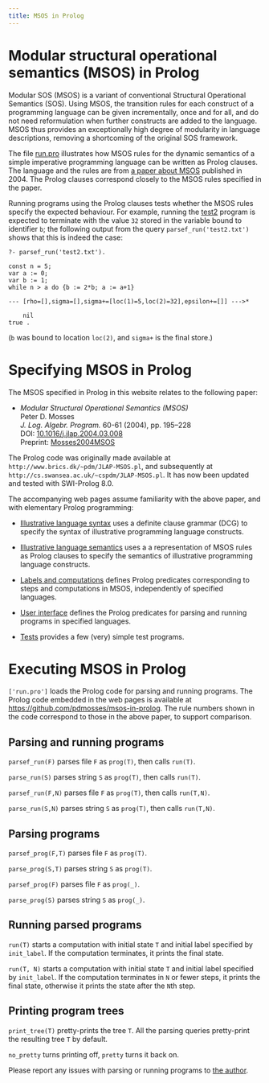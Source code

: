 ```yaml
---
title: MSOS in Prolog
---
```


# Modular structural operational semantics (MSOS) in Prolog

Modular SOS (MSOS) is a variant of conventional Structural Operational Semantics
(SOS). Using MSOS, the transition rules for each construct of a programming
language can be given incrementally, once and for all, and do not need
reformulation when further constructs are added to the language.
MSOS thus provides an exceptionally high degree of modularity in language
descriptions, removing a shortcoming of the original SOS framework.

The file [run.pro] illustrates how MSOS rules for the dynamic semantics of a
simple imperative programming language can be written as Prolog clauses. The
language and the rules are from [a paper about MSOS] published in 2004.
The Prolog clauses correspond closely to the MSOS rules specified in the paper.

Running programs using the Prolog clauses tests whether the MSOS rules specify
the expected behaviour. For example, running the [test2] program is expected to
terminate with the value `32` stored in the variable bound to identifier `b`;
the following output from the query `parsef_run('test2.txt')` shows that this
is indeed the case:
```
?- parsef_run('test2.txt').

const n = 5;
var a := 0;
var b := 1;
while n > a do {b := 2*b; a := a+1}

--- [rho=[],sigma=[],sigma+=[loc(1)=5,loc(2)=32],epsilon+=[]] --->*

    nil
true .
```
(`b` was bound to location `loc(2)`, and `sigma+` is the final store.)

# Specifying MSOS in Prolog

The MSOS specified in Prolog in this website relates to the following paper:

- *Modular Structural Operational Semantics (MSOS)*  
  Peter D. Mosses  
  *J. Log. Algebr. Program.* 60-61 (2004), pp. 195–228  
  DOI: [10.1016/j.jlap.2004.03.008](https://doi.org/10.1016/j.jlap.2004.03.008)   
  Preprint: [Mosses2004MSOS](https://pdmosses.github.io/papers/Mosses2004MSOS/)

The Prolog code was originally made available at `http://www.brics.dk/~pdm/JLAP-MSOS.pl`,
and subsequently at `http://cs.swansea.ac.uk/~cspdm/JLAP-MSOS.pl`.
It has now been updated and tested with SWI-Prolog 8.0.

The accompanying web pages assume familiarity with the above paper, and with
elementary Prolog programming:

- [Illustrative language syntax](syntax) uses a definite clause grammar (DCG)
  to specify the syntax of illustrative programming language constructs.

- [Illustrative language semantics](semantics) uses a a representation of
  MSOS rules as Prolog clauses to specify the semantics of illustrative
  programming language constructs.

- [Labels and computations](msos) defines Prolog predicates corresponding to
  steps and computations in MSOS, independently of specified languages.

- [User interface](run) defines the Prolog predicates for parsing and running
  programs in specified languages.

- [Tests](tests) provides a few (very) simple test programs.

# Executing MSOS in Prolog

`['run.pro']` loads the Prolog code for parsing and running programs.
The Prolog code embedded in the web pages is available at
<https://github.com/pdmosses/msos-in-prolog>.
The rule numbers shown in the code correspond to those in the above paper,
to support comparison.

## Parsing and running programs

`parsef_run(F)` parses file `F` as `prog(T)`, then calls `run(T)`.

`parse_run(S)` parses string `S` as `prog(T)`, then calls `run(T)`.

`parsef_run(F,N)` parses file `F` as `prog(T)`, then calls `run(T,N)`.

`parse_run(S,N)` parses string `S` as `prog(T)`, then calls `run(T,N)`.

## Parsing programs

`parsef_prog(F,T)` parses file `F` as `prog(T)`.

`parse_prog(S,T)` parses string `S` as `prog(T)`.

`parsef_prog(F)` parses file `F` as `prog(_)`.

`parse_prog(S)` parses string `S` as `prog(_)`.

## Running parsed programs

`run(T)` starts a computation with initial state `T`
and initial label specified by `init_label`.
If the computation terminates, it prints the final state.

`run(T, N)` starts a computation with initial state `T`
and initial label specified by `init_label`.
If the computation terminates in `N` or fewer steps,
it prints the final state, otherwise it prints the
state after the `N`th step.

## Printing program trees

`print_tree(T)` pretty-prints the tree `T`.
All the parsing queries pretty-print the resulting tree `T` by default.

`no_pretty` turns printing off, `pretty` turns it back on.


Please report any issues with parsing or running programs to
[the author](mailto:p.d.mosses@swansea.ac.uk).

[run.pro]: /run.pro

[test2]: /test2.txt

[a paper about MSOS]: https://pdmosses.github.io/papers/Mosses2004MSOS/
